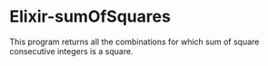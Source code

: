 # Elixir-sumOfSquares
This program returns all the combinations for which sum of square consecutive integers is a square.

